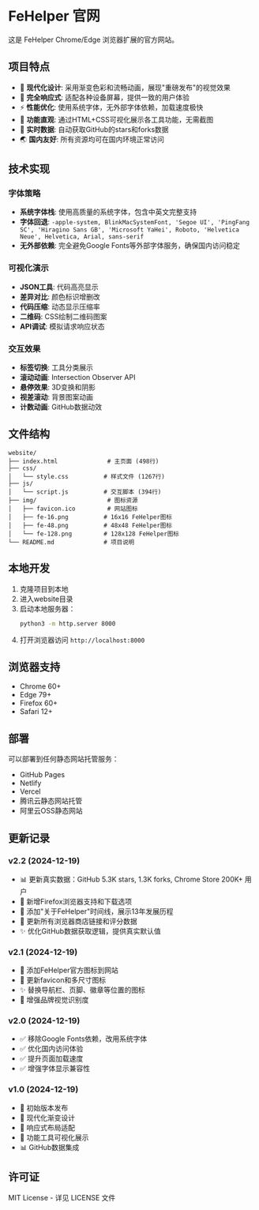 # FeHelper 官网

这是 FeHelper Chrome/Edge 浏览器扩展的官方网站。

## 项目特点

- 🎨 **现代化设计**: 采用渐变色彩和流畅动画，展现"重磅发布"的视觉效果
- 📱 **完全响应式**: 适配各种设备屏幕，提供一致的用户体验
- ⚡ **性能优化**: 使用系统字体，无外部字体依赖，加载速度极快
- 🎯 **功能直观**: 通过HTML+CSS可视化展示各工具功能，无需截图
- 🔗 **实时数据**: 自动获取GitHub的stars和forks数据
- 🌏 **国内友好**: 所有资源均可在国内环境正常访问

## 技术实现

### 字体策略
- **系统字体栈**: 使用高质量的系统字体，包含中英文完整支持
- **字体回退**: `-apple-system, BlinkMacSystemFont, 'Segoe UI', 'PingFang SC', 'Hiragino Sans GB', 'Microsoft YaHei', Roboto, 'Helvetica Neue', Helvetica, Arial, sans-serif`
- **无外部依赖**: 完全避免Google Fonts等外部字体服务，确保国内访问稳定

### 可视化演示
- **JSON工具**: 代码高亮显示
- **差异对比**: 颜色标识增删改
- **代码压缩**: 动态显示压缩率
- **二维码**: CSS绘制二维码图案
- **API调试**: 模拟请求响应状态

### 交互效果
- **标签切换**: 工具分类展示
- **滚动动画**: Intersection Observer API
- **悬停效果**: 3D变换和阴影
- **视差滚动**: 背景图案动画
- **计数动画**: GitHub数据动效

## 文件结构

```
website/
├── index.html              # 主页面 (498行)
├── css/
│   └── style.css          # 样式文件 (1267行)
├── js/
│   └── script.js          # 交互脚本 (394行)
├── img/                    # 图标资源
│   ├── favicon.ico         # 网站图标
│   ├── fe-16.png          # 16x16 FeHelper图标
│   ├── fe-48.png          # 48x48 FeHelper图标
│   └── fe-128.png         # 128x128 FeHelper图标
└── README.md              # 项目说明
```

## 本地开发

1. 克隆项目到本地
2. 进入website目录
3. 启动本地服务器：
   ```bash
   python3 -m http.server 8000
   ```
4. 打开浏览器访问 `http://localhost:8000`

## 浏览器支持

- Chrome 60+
- Edge 79+
- Firefox 60+
- Safari 12+

## 部署

可以部署到任何静态网站托管服务：
- GitHub Pages
- Netlify
- Vercel
- 腾讯云静态网站托管
- 阿里云OSS静态网站

## 更新记录

### v2.2 (2024-12-19)
- 📊 更新真实数据：GitHub 5.3K stars, 1.3K forks, Chrome Store 200K+ 用户
- 🦊 新增Firefox浏览器支持和下载选项
- 📖 添加"关于FeHelper"时间线，展示13年发展历程
- 🔗 更新所有浏览器商店链接和评分数据
- ✨ 优化GitHub数据获取逻辑，提供真实默认值

### v2.1 (2024-12-19)
- 🎨 添加FeHelper官方图标到网站
- 🔖 更新favicon和多尺寸图标
- ✨ 替换导航栏、页脚、徽章等位置的图标
- 🚀 增强品牌视觉识别度

### v2.0 (2024-12-19)
- ✅ 移除Google Fonts依赖，改用系统字体
- ✅ 优化国内访问体验
- ✅ 提升页面加载速度
- ✅ 增强字体显示兼容性

### v1.0 (2024-12-19)
- 🎉 初始版本发布
- 🎨 现代化渐变设计
- 📱 响应式布局适配
- 🔧 功能工具可视化展示
- 📊 GitHub数据集成

## 许可证

MIT License - 详见 LICENSE 文件 